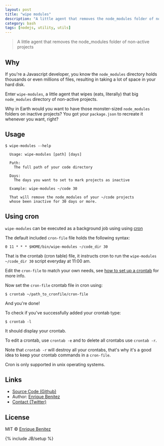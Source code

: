 ```yaml
---
layout: post
title: "wipe modules"
description: "A little agent that removes the node_modules folder of non-active projects"
category: bash
tags: [nodejs, utility, utils]
---
```


> A little agent that removes the node_modules folder of non-active projects

## Why

If you're a Javascript developer, you know the `node_modules` directory holds thousands or even millions of files, resulting in taking a lot of space in your hard disk.

Enter `wipe-modules`, a little agent that wipes (eats, literally) that big `node_modules` directory of non-active projects.

Why in Earth would you want to have those monster-sized `node_modules` folders on inactive projects? You got your `package.json` to recreate it whenever you want, right?

## Usage

```
$ wipe-modules --help

  Usage: wipe-modules [path] [days]

  Path:
    The full path of your code directory

  Days:
    The days you want to set to mark projects as inactive

  Example: wipe-modules ~/code 30

  That will remove the node_modules of your ~/code projects
  whose been inactive for 30 days or more.
```

## Using cron

`wipe-modules` can be executed as a background job using using [cron](https://en.wikipedia.org/wiki/Cron)

The default included `cron-file` file holds the following syntax:

`0 11 * * * $HOME/bin/wipe-modules ~/code_dir 30`

That is the crontab (cron table) file, it instructs cron to run the `wipe-modules ~/code_dir 30` script everyday at 11:00 am.

Edit the `cron-file` to match your own needs, see [how to set up a crontab](https://en.wikipedia.org/wiki/Cron#Overview) for more info.

Now set the `cron-file` crontab file in cron using:

``
$ crontab ~/path_to_cronfile/cron-file
``

And you're done!

To check if you've successfully added your crontab type:

``
$ crontab -l
``

It should display your crontab.

To edit a crontab, use `crontab -e` and to delete all crontabs use `crontab -r`.

Note that `crontab -r` will destroy all your crontabs, that's why it's a good idea to keep your crontab commands in a `cron-file`.

Cron is only supported in unix operating systems.

## Links

* [Source Code (Github)](https://github.com/bntzio/wipe-modules)
* Author: [Enrique Benitez](https://bntz.io)
* [Contact (Twitter)](https://twitter.com/bntzio)

## License

MIT © [Enrique Benitez](https://bntz.io)

{% include JB/setup %}

